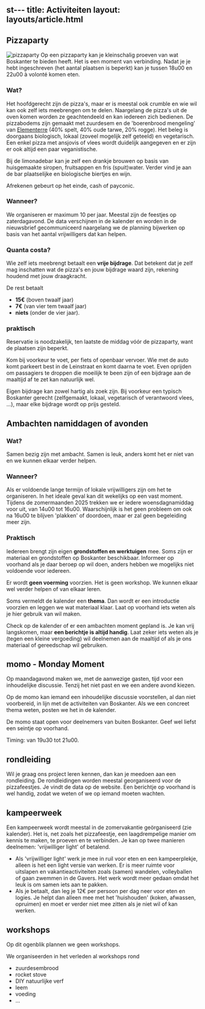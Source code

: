 st---
title: Activiteiten
layout: layouts/article.html
---

## Pizzaparty
![pizzaparty](www.boskanter.earth/pictures/pizzafeestje.jpg)
Op een pizzaparty kan je kleinschalig proeven van wat Boskanter te bieden heeft. Het is een moment van verbinding.
Nadat je je hebt ingeschreven (het aantal plaatsen is beperkt) kan je tussen 18u00 en 22u00 à volonté komen eten. 
### Wat?
Het hoofdgerecht zijn de pizza's, maar er is meestal ook crumble en wie wil kan ook zelf iets meebrengen om te delen. Naargelang de pizza's uit de oven komen worden ze geachtendeeld en kan iedereen zich bedienen. De pizzabodems zijn gemaakt met zuurdesem en de 'boerenbrood mengeling' van [Elementerre](https://elementerre.be) (40% spelt, 40% oude tarwe, 20% rogge). Het beleg is doorgaans biologisch, lokaal (zoveel mogelijk zelf geteeld) en vegetarisch. Een enkel pizza met ansjovis of vlees wordt duidelijk aangegeven en er zijn er ook altijd een paar veganistische.

Bij de limonadebar kan je zelf een drankje brouwen op basis van huisgemaakte siropen, fruitsappen en fris (spuit)water. Verder vind je aan de bar plaatselijke en biologische biertjes en wijn. 

Afrekenen gebeurt op het einde, cash of payconic. 
### Wanneer?
We organiseren er maximum 10 per jaar. Meestal zijn de feestjes op zaterdagavond. De data verschijnen in de kalender en worden in de nieuwsbrief gecommuniceerd naargelang we de planning bijwerken op basis van het aantal vrijwilligers dat kan helpen. 
### Quanta costa?
Wie zelf iets meebrengt betaalt een **vrije bijdrage**. Dat betekent dat je zelf mag inschatten wat de pizza's en jouw bijdrage waard zijn, rekening houdend met jouw draagkracht.

De rest betaalt 
- **15€** (boven twaalf jaar)
- **7€** (van vier tem twaalf jaar)
- **niets** (onder de vier jaar).
### praktisch
Reservatie is noodzakelijk, ten laatste de middag vóór de pizzaparty, want de plaatsen zijn beperkt.

Kom bij voorkeur te voet, per fiets of openbaar vervoer. Wie met de auto komt parkeert best in de Leinstraat en komt daarna te voet. Even oprijden om passagiers te droppen die moeilijk te been zijn of een bijdrage aan de maaltijd af te zet kan natuurlijk wel.

Eigen bijdrage kan zowel hartig als zoek zijn. Bij voorkeur een typisch Boskanter gerecht (zelfgemaakt, lokaal, vegetarisch of verantwoord vlees, ...), maar elke bijdrage wordt op prijs gesteld.

## <a name = "ambachten"></a> Ambachten namiddagen of avonden
### Wat?
Samen bezig zijn met ambacht. Samen is leuk, anders komt het er niet van en we kunnen elkaar verder helpen.
### Wanneer?
Als er voldoende lange termijn of lokale vrijwilligers zijn om het te organiseren. In het ideale geval kan dit wekelijks op een vast moment. Tijdens de zomermaanden 2025 trekken we er iedere woensdagnamiddag voor uit, van 14u00 tot 16u00. Waarschijnlijk is het geen probleem om ook na 16u00 te blijven 'plakken' of doordoen, maar er zal geen begeleiding meer zijn. 
### Praktisch
Iedereen brengt zijn eigen **grondstoffen en werktuigen** mee. Soms zijn er materiaal en grondstoffen op Boskanter beschikbaar. Informeer op voorhand als je daar beroep op wil doen, anders hebben we mogelijks niet voldoende voor iedereen. 

Er wordt **geen voerming** voorzien. Het is geen workshop. We kunnen elkaar wel verder helpen of van elkaar leren.

Soms vermeldt de kalender een **thema**. Dan wordt er een introductie voorzien en leggen we wat materiaal klaar. Laat op voorhand iets weten als je hier gebruik van wil maken.

Check op de kalender of er een ambachten moment gepland is. Je kan vrij langskomen, maar **een berichtje is altijd handig**. Laat zeker iets weten als je (tegen een kleine vergoeding) wil deelnemen aan de maaltijd of als je ons materiaal of gereedschap wil gebruiken.

## <a name = "momo"></a>momo - Monday Moment
Op maandagavond maken we, met de aanwezige gasten, tijd voor een inhoudelijke discussie. Tenzij het niet past en we een andere avond kiezen.

Op de momo kan iemand een inhoudelijke discussie voorstellen, al dan niet voorbereid, in lijn met de activiteiten van Boskanter. Als we een concreet thema weten, posten we het in de kalender.

De momo staat open voor deelnemers van buiten Boskanter. Geef wel liefst een seintje op voorhand.

Timing: van 19u30 tot 21u00.
## <a name = "tour"></a> rondleiding
Wil je graag ons project leren kennen, dan kan je meedoen aan een rondleiding. De rondleidingen worden meestal georganiseerd voor de pizzafeestjes. Je vindt de data op de website. Een berichtje op voorhand is wel handig, zodat we weten of we op iemand moeten wachten.
## <a name = "kampeerweek"></a> kampeerweek
Een kampeerweek wordt meestal in de zomervakantie geörganiseerd (zie kalender). Het is, net zoals het pizzafeestje, een laagdrempelige manier om kennis te maken, te proeven en te verbinden.
Je kan op twee manieren deelnemen: 'vrijwilliger light' of betalend.
- Als 'vrijwilliger light' werk je mee in ruil voor eten en een kampeerplekje, alleen is het een light versie van werken. Er is meer ruimte voor uitslapen en vakantieactiviteiten zoals (samen) wandelen, volleyballen of gaan zwemmen in de Gavers. Het werk wordt meer gedaan omdat het leuk is om samen iets aan te pakken.
- Als je betaalt, dan leg je 12€ per persoon per dag neer voor eten en logies. Je helpt dan alleen mee met het 'huishouden' (koken, afwassen, opruimen) en moet er verder niet mee zitten als je niet wil of kan werken.
## <a name = "workshop"></a> workshops
Op dit ogenblik plannen we geen workshops.

We organiseerden in het verleden al workshops rond
- zuurdesembrood
- rocket stove
- DIY natuurlijke verf
- leem
- voeding
- ...
